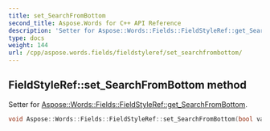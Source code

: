 ```yaml
---
title: set_SearchFromBottom
second_title: Aspose.Words for C++ API Reference
description: 'Setter for Aspose::Words::Fields::FieldStyleRef::get_SearchFromBottom.'
type: docs
weight: 144
url: /cpp/aspose.words.fields/fieldstyleref/set_searchfrombottom/
---
```

## FieldStyleRef::set_SearchFromBottom method


Setter for [Aspose::Words::Fields::FieldStyleRef::get_SearchFromBottom](../get_searchfrombottom/).

```cpp
void Aspose::Words::Fields::FieldStyleRef::set_SearchFromBottom(bool value)
```

